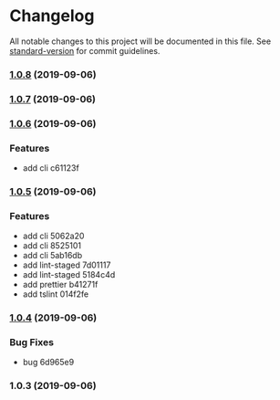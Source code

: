 # Changelog

All notable changes to this project will be documented in this file. See [standard-version](https://github.com/conventional-changelog/standard-version) for commit guidelines.

### [1.0.8](///compare/v1.0.7...v1.0.8) (2019-09-06)

### [1.0.7](///compare/v1.0.6...v1.0.7) (2019-09-06)

### [1.0.6](///compare/v1.0.5...v1.0.6) (2019-09-06)


### Features

* add cli c61123f

### [1.0.5](///compare/v1.0.4...v1.0.5) (2019-09-06)


### Features

* add cli 5062a20
* add cli 8525101
* add cli 5ab16db
* add lint-staged 7d01117
* add lint-staged 5184c4d
* add prettier b41271f
* add tslint 014f2fe

### [1.0.4](///compare/v1.0.3...v1.0.4) (2019-09-06)


### Bug Fixes

* bug 6d965e9

### 1.0.3 (2019-09-06)
